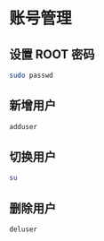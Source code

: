 # 账号管理

## 设置 ROOT 密码

```bash
sudo passwd
```

## 新增用户

```bash
adduser
```

## 切换用户

```bash
su
```

## 删除用户

```bash
deluser
```
